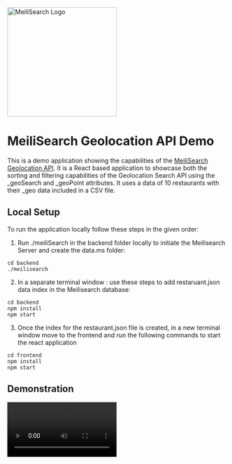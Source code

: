 <img alt="MeiliSearch Logo" src="https://www.meilisearch.com/_nuxt/img/cf59975.svg" width="250" />

# MeiliSearch Geolocation API Demo

This is a demo application showing the capabilities of the [MeiliSearch Geolocation API](https://docs.meilisearch.com/reference/features/geosearch.html). It is a React based application to showcase both the sorting and filtering capabilities of the Geolocation Search API using the _geoSearch and _geoPoint attributes. It uses a data of 10 restaurants with their _geo data included in a CSV file. 

## Local Setup

To run the application locally follow these steps in the given order: 
1. Run ./meiliSearch in the backend folder locally to initiate the Meilisearch Server and create the data.ms folder: 
```
cd backend
./meilisearch
```

2. In a separate terminal window : use these steps to add restaruant.json data index in the Meilisearch database: 
```
cd backend
npm install
npm start
```


3. Once the index for the restaurant.json file is created, in a new terminal window move to the frontend and run the following commands to start the react application
```
cd frontend
npm install
npm start
```

## Demonstration

<video alt="Meilisearch Geolocation Demo" src="https://user-images.githubusercontent.com/19529592/142011543-8dce1783-1e38-48a7-9d9b-31a7da53d60c.mp4" width="250" />
